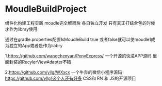 # MoudleBuildProject
组件化构建工程实践
moudle完全解耦后 各自独立开发 只有真正打综合包的时候才作为libray使用
 
 通过在gradle.properties配置IsMoudleBuild true 或者false就可以使moudle1成为独立的App或者是作为liabry
 
 
 1.https://github.com/wangchenyan/PonyExpress/ 一个开源的快递APP源码  里面封装的RecylerViewAdapter不错
 
 2.https://github.com/yllg/WXxcx 一个牛奔的微信小程序源码  https://github.com/yllg/这个人还有好多 CSS和 RN 和 JS的开源项目